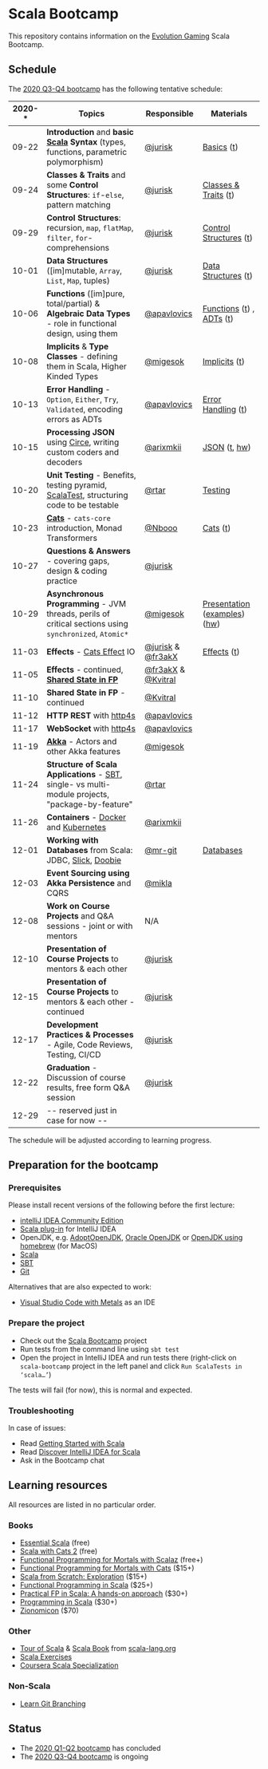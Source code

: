 # Scala Bootcamp

This repository contains information on the [Evolution Gaming](https://eng.evolutiongaming.com/) Scala Bootcamp.

## Schedule

The [2020 Q3-Q4 bootcamp](https://scala-bootcamp.evolutiongaming.com/) has the following tentative schedule:

| 2020-*    | Topics                                                                                                     | Responsible                                                                   | Materials                                                                                                                                                                                                                                                                                                                                  |
|-----------|------------------------------------------------------------------------------------------------------------|-------------------------------------------------------------------------------|--------------------------------------------------------------------------------------------------------------------------------------------------------------------------------------------------------------------------------------------------------------------------------------------------------------------------------------------|
| 09-22     | **Introduction** and **basic [Scala](https://www.scala-lang.org/) Syntax** (types, functions, parametric polymorphism) | [@jurisk](https://github.com/jurisk)                                          | [Basics](src/main/scala/com/evolutiongaming/bootcamp/basics/Basics.scala) ([t](src/test/scala/com/evolutiongaming/bootcamp/basics/BasicsSpec.scala))                                                                                                                                                                                       |
| 09-24     | **Classes & Traits** and some **Control Structures**: `if`-`else`, pattern matching                        | [@jurisk](https://github.com/jurisk)                                          | [Classes & Traits](src/main/scala/com/evolutiongaming/bootcamp/basics/ClassesAndTraits.scala) ([t](src/test/scala/com/evolutiongaming/bootcamp/basics/ClassesAndTraitsSpec.scala))                                                                                                                                                         |
| 09-29     | **Control Structures**: recursion, `map`, `flatMap`, `filter`, `for`-comprehensions                        | [@jurisk](https://github.com/jurisk)                                          | [Control Structures](src/main/scala/com/evolutiongaming/bootcamp/basics/ControlStructures.scala) ([t](src/test/scala/com/evolutiongaming/bootcamp/basics/ControlStructuresSpec.scala))                                                                                                                                                     |
| 10-01     | **Data Structures** ([im]mutable, `Array`, `List`, `Map`, tuples)                                          | [@jurisk](https://github.com/jurisk)                                          | [Data Structures](src/main/scala/com/evolutiongaming/bootcamp/basics/DataStructures.scala) ([t](src/test/scala/com/evolutiongaming/bootcamp/basics/DataStructuresSpec.scala))                                                                                                                                                              |
| 10-06     | **Functions** ([im]pure, total/partial) & **Algebraic Data Types** - role in functional design, using them | [@apavlovics](https://github.com/apavlovics)                                  | [Functions](src/main/scala/com/evolutiongaming/bootcamp/functions/Functions.scala) ([t](src/test/scala/com/evolutiongaming/bootcamp/functions/FunctionsSpec.scala)) , [ADTs](src/main/scala/com/evolutiongaming/bootcamp/adt/AlgebraicDataTypes.scala) ([t](src/test/scala/com/evolutiongaming/bootcamp/adt/AlgebraicDataTypesSpec.scala)) |
| 10-08     | **Implicits** & **Type Classes** - defining them in Scala, Higher Kinded Types                             | [@migesok](https://github.com/migesok)                                        | [Implicits](src/main/scala/com/evolutiongaming/bootcamp/typeclass/Implicits.scala) ([t](src/test/scala/com/evolutiongaming/bootcamp/typeclass/ImplicitsSpec.scala))                                                                                                                                                                        |
| 10-13     | **Error Handling** - `Option`, `Either`, `Try`, `Validated`, encoding errors as ADTs                       | [@apavlovics](https://github.com/apavlovics)                                  | [Error Handling](src/main/scala/com/evolutiongaming/bootcamp/error_handling/ErrorHandling.scala) ([t](src/test/scala/com/evolutiongaming/bootcamp/error_handling/ErrorHandlingSpec.scala))                                                                                                                                                 |
| 10-15     | **Processing JSON** using [Circe](https://circe.github.io/circe/), writing custom coders and decoders      | [@arixmkii](https://github.com/arixmkii)                                      | [JSON](src/main/scala/com/evolutiongaming/bootcamp/json/CirceExercises.scala) ([t](src/test/scala/com/evolutiongaming/bootcamp/json/CirceExercisesSpec.scala), [hw](src/test/scala/com/evolutiongaming/bootcamp/json/HomeworkSpec.scala))                                                                                                  |
| 10-20     | **Unit Testing** - Benefits, testing pyramid, [ScalaTest](https://www.scalatest.org/), structuring code to be testable | [@rtar](https://github.com/rtar)                                              | [Testing](src/test/scala/com/evolutiongaming/bootcamp/testing2)                                                                                                                                                                                                                                                                            |
| 10-23     | **[Cats](https://typelevel.org/cats/)** - `cats-core` introduction, Monad Transformers                     | [@Nbooo](https://github.com/Nbooo)                                            | [Cats](https://github.com/evolution-gaming/scala-bootcamp/tree/master/src/main/scala/com/evolutiongaming/bootcamp/cats/v2) ([t](https://github.com/evolution-gaming/scala-bootcamp/tree/master/src/test/scala/com/evolutiongaming/bootcamp/cats/v2))                                                                                       |
| 10-27     | **Questions & Answers** - covering gaps, design & coding practice                                          | [@jurisk](https://github.com/jurisk)                                          |                                                                                                                                                                                                                                                                                                                                            |
| 10-29     | **Asynchronous Programming** - JVM threads, perils of critical sections using `synchronized`, `Atomic*`    | [@migesok](https://github.com/migesok)                                        | [Presentation](presentations/2020-q1-q2/Asynchronous%20programming.pdf) ([examples](src/main/scala/com/evolutiongaming/bootcamp/async/async.scala)) ([hw](src/main/scala/com/evolutiongaming/bootcamp/async/AsyncHomework.scala))                                                                                                          |
| 11-03     | **Effects** - [Cats Effect](https://typelevel.org/cats-effect/) IO                                         | [@jurisk](https://github.com/jurisk) & [@fr3akX](https://github.com/fr3akX)   | [Effects](src/main/scala/com/evolutiongaming/bootcamp/effects) ([t](src/test/scala/com/evolutiongaming/bootcamp/effects/EffectsSpec.scala))                                                                                                                                                                                                |
| 11-05     | **Effects** - continued, **[Shared State in FP](https://typelevel.org/cats-effect/concurrency/basics.html)** | [@fr3akX](https://github.com/fr3akX) & [@Kvitral](https://github.com/Kvitral) |                                                                                                                                                                                                                                                                                                                                            |
| 11-10     | **Shared State in FP** - continued                                                                         | [@Kvitral](https://github.com/Kvitral)                                        |                                                                                                                                                                                                                                                                                                                                            |
| 11-12     | **HTTP REST** with [http4s](https://http4s.org/)                                                           | [@apavlovics](https://github.com/apavlovics)                                  |                                                                                                                                                                                                                                                                                                                                            |
| 11-17     | **WebSocket** with [http4s](https://http4s.org/)                                                           | [@apavlovics](https://github.com/apavlovics)                                  |                                                                                                                                                                                                                                                                                                                                            |
| 11-19     | **[Akka](https://akka.io/)** - Actors and other Akka features                                              | [@migesok](https://github.com/migesok)                                        |                                                                                                                                                                                                                                                                                                                                            |
| 11-24     | **Structure of Scala Applications** - [SBT](https://www.scala-sbt.org/), single- vs multi-module projects, "package-by-feature" | [@rtar](https://github.com/rtar)                                              |                                                                                                                                                                                                                                                                                                                                            |
| 11-26     | **Containers** - [Docker](https://www.docker.com/) and [Kubernetes](https://kubernetes.io/)                | [@arixmkii](https://github.com/arixmkii)                                      |                                                                                                                                                                                                                                                                                                                                            |
| 12-01     | **Working with Databases** from Scala: JDBC, [Slick](http://scala-slick.org/), [Doobie](https://tpolecat.github.io/doobie/) | [@mr-git](https://github.com/mr-git)                                          | [Databases](src/main/scala/com/evolutiongaming/bootcamp/db/DoobieExercises.scala)                                                                                                                                                                                                                                                          |
| 12-03     | **Event Sourcing using Akka Persistence** and CQRS                                                         | [@mikla](https://github.com/mikla)                                            |                                                                                                                                                                                                                                                                                                                                            |
| 12-08     | **Work on Course Projects** and Q&A sessions - joint or with mentors                                       | N/A                                                                           |                                                                                                                                                                                                                                                                                                                                            |
| 12-10     | **Presentation of Course Projects** to mentors & each other                                                | [@jurisk](https://github.com/jurisk)                                          |                                                                                                                                                                                                                                                                                                                                            |
| 12-15     | **Presentation of Course Projects** to mentors & each other - continued                                    | [@jurisk](https://github.com/jurisk)                                          |                                                                                                                                                                                                                                                                                                                                            |
| 12-17     | **Development Practices & Processes** - Agile, Code Reviews, Testing, CI/CD                                | [@jurisk](https://github.com/jurisk)                                          |                                                                                                                                                                                                                                                                                                                                            |
| 12-22     | **Graduation** - Discussion of course results, free form Q&A session                                       | [@jurisk](https://github.com/jurisk)                                          |                                                                                                                                                                                                                                                                                                                                            |
| 12-29     | -- reserved just in case for now --                                                                        |                                                                               |                                                                                                                                                                                                                                                                                                                                            |

The schedule will be adjusted according to learning progress.

## Preparation for the bootcamp

### Prerequisites

Please install recent versions of the following before the first lecture:
- [intelliJ IDEA Community Edition](https://www.jetbrains.com/idea/download/)
- [Scala plug-in](https://www.jetbrains.com/help/idea/discover-intellij-idea-for-scala.html) for IntelliJ IDEA
- OpenJDK, e.g. [AdoptOpenJDK](https://adoptopenjdk.net/), [Oracle OpenJDK](https://jdk.java.net/) or [OpenJDK using homebrew](https://formulae.brew.sh/formula/openjdk) (for MacOS)
- [Scala](https://www.scala-lang.org/download/)
- [SBT](https://www.scala-sbt.org/download.html)
- [Git](https://git-scm.com/downloads)

Alternatives that are also expected to work:
- [Visual Studio Code with Metals](https://marketplace.visualstudio.com/items?itemName=scalameta.metals) as an IDE

### Prepare the project

- Check out the [Scala Bootcamp](https://github.com/evolution-gaming/scala-bootcamp) project
- Run tests from the command line using `sbt test`
- Open the project in IntelliJ IDEA and run tests there (right-click on `scala-bootcamp` project in the left panel and click `Run ScalaTests in ‘scala…’`)

The tests will fail (for now), this is normal and expected.

### Troubleshooting

In case of issues:
- Read [Getting Started with Scala](https://docs.scala-lang.org/getting-started/index.html)
- Read [Discover IntelliJ IDEA for Scala](https://www.jetbrains.com/help/idea/discover-intellij-idea-for-scala.html)
- Ask in the Bootcamp chat

## Learning resources

All resources are listed in no particular order.

### Books

- [Essential Scala](https://underscore.io/books/essential-scala/) (free)
- [Scala with Cats 2](https://www.scalawithcats.com/) (free)
- [Functional Programming for Mortals with Scalaz](https://leanpub.com/fpmortals) (free+)
- [Functional Programming for Mortals with Cats](https://leanpub.com/fpmortals-cats) ($15+)
- [Scala from Scratch: Exploration](https://leanpub.com/scala-from-scratch-exploration) ($15+)
- [Functional Programming in Scala](https://www.manning.com/books/functional-programming-in-scala#toc) ($25+)
- [Practical FP in Scala: A hands-on approach](https://leanpub.com/pfp-scala) ($30+)
- [Programming in Scala](https://booksites.artima.com/programming_in_scala_3ed) ($30+)
- [Zionomicon](https://www.zionomicon.com/) ($70)

### Other

- [Tour of Scala](https://docs.scala-lang.org/tour/tour-of-scala.html) & [Scala Book](https://docs.scala-lang.org/overviews/scala-book/introduction.html) from [scala-lang.org](https://www.scala-lang.org/)
- [Scala Exercises](https://www.scala-exercises.org/) 
- [Coursera Scala Specialization](https://www.coursera.org/specializations/scala)

### Non-Scala

- [Learn Git Branching](https://learngitbranching.js.org/)

## Status

* The [2020 Q1-Q2 bootcamp](https://evolution-gaming.timepad.ru/event/1106949/) has concluded
* The [2020 Q3-Q4 bootcamp](https://scala-bootcamp.evolutiongaming.com/) is ongoing
